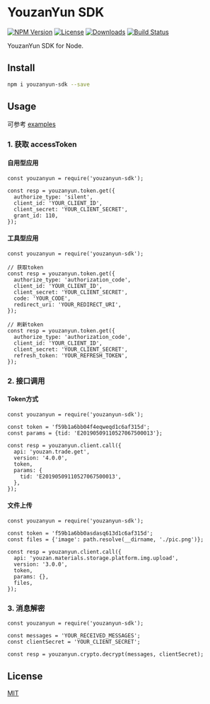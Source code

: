 YouzanYun SDK
=======

[![NPM Version](https://img.shields.io/npm/v/youzanyun-sdk.svg?style=flat)](https://www.npmjs.com/package/youzanyun-sdk)
[![License](https://img.shields.io/badge/license-MIT-brightgreen.svg?style=flat-square)](LICENSE.md)
[![Downloads](https://img.shields.io/npm/dt/youzanyun-sdk.svg)]()
[![Build Status](https://travis-ci.org/youzan/open-sdk-node.png)](https://travis-ci.org/youzan/open-sdk-node)

YouzanYun SDK for Node.  

## Install

```bash
npm i youzanyun-sdk --save
```

## Usage

可参考 [examples](examples)  

### 1. 获取 accessToken

#### 自用型应用

```node
const youzanyun = require('youzanyun-sdk');

const resp = youzanyun.token.get({
  authorize_type: 'silent',
  client_id: 'YOUR_CLIENT_ID',
  client_secret: 'YOUR_CLIENT_SECRET',
  grant_id: 110,
});
```

#### 工具型应用

```node
const youzanyun = require('youzanyun-sdk');

// 获取token
const resp = youzanyun.token.get({
  authorize_type: 'authorization_code',
  client_id: 'YOUR_CLIENT_ID',
  client_secret: 'YOUR_CLIENT_SECRET',
  code: 'YOUR_CODE',
  redirect_uri: 'YOUR_REDIRECT_URI',
});

// 刷新token
const resp = youzanyun.token.get({
  authorize_type: 'authorization_code',
  client_id: 'YOUR_CLIENT_ID',
  client_secret: 'YOUR_CLIENT_SECRET',
  refresh_token: 'YOUR_REFRESH_TOKEN',
});
```

### 2. 接口调用

#### Token方式

```node
const youzanyun = require('youzanyun-sdk');

const token = 'f59b1a6bb04f4eqweqd1c6af315d';
const params = {tid: 'E20190509110527067500013'};

const resp = youzanyun.client.call({
  api: 'youzan.trade.get',
  version: '4.0.0',
  token,
  params: {
    tid: 'E20190509110527067500013',
  },
});
```

#### 文件上传

```node
const youzanyun = require('youzanyun-sdk');

const token = 'f59b1a6bb0asdasq613d1c6af315d';
const files = {'image': path.resolve(__dirname, './pic.png')};

const resp = youzanyun.client.call({
  api: 'youzan.materials.storage.platform.img.upload',
  version: '3.0.0',
  token,
  params: {},
  files,
});
```

### 3. 消息解密

```node
const youzanyun = require('youzanyun-sdk');

const messages = 'YOUR_RECEIVED_MESSAGES';
const clientSecret = 'YOUR_CLIENT_SECRET';

const resp = youzanyun.crypto.decrypt(messages, clientSecret);
```

## License

[MIT](LICENSE)
